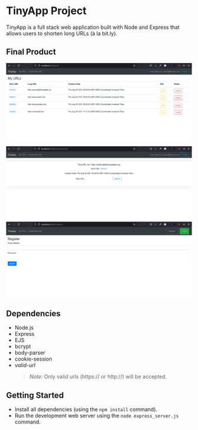 # TinyApp Project

TinyApp is a full stack web application built with Node and Express that allows users to shorten long URLs (à la bit.ly).

## Final Product

!["Main Page"](docs/ta-urls-page.png)

!["shortURL page"](docs/ta-updateurl.png)
!["Registration Page"](docs/ta-register.png)

## Dependencies

- Node.js
- Express
- EJS
- bcrypt
- body-parser
- cookie-session
- _valid-url_
  > _Note:_ Only valid urls (https:// or http://) will be accepted.

## Getting Started

- Install all dependencies (using the `npm install` command).
- Run the development web server using the `node express_server.js` command.
